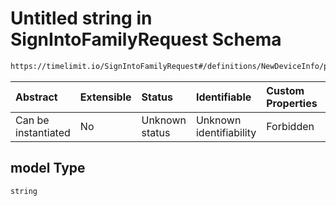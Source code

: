 # Untitled string in SignIntoFamilyRequest Schema

```txt
https://timelimit.io/SignIntoFamilyRequest#/definitions/NewDeviceInfo/properties/model
```



| Abstract            | Extensible | Status         | Identifiable            | Custom Properties | Additional Properties | Access Restrictions | Defined In                                                                                     |
| :------------------ | :--------- | :------------- | :---------------------- | :---------------- | :-------------------- | :------------------ | :--------------------------------------------------------------------------------------------- |
| Can be instantiated | No         | Unknown status | Unknown identifiability | Forbidden         | Allowed               | none                | [SignIntoFamilyRequest.schema.json*](SignIntoFamilyRequest.schema.json "open original schema") |

## model Type

`string`
